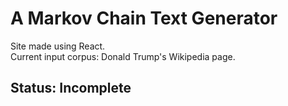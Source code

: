 # A Markov Chain Text Generator
  Site made using React.
  <br> Current input corpus: Donald Trump's Wikipedia page.
## Status: Incomplete
